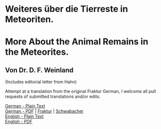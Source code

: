 # Weiteres über die Tierreste in Meteoriten.

# More About the Animal Remains in the Meteorites.

## Von Dr. D. F. Weinland

(Includes editorial letter from Hahn)

Attempt at a translation from the original Fraktur German, I welcome all pull requests of submitted translations and/or edits.

[German - Plain Text](full-text-german.md)  
[German - PDF](https://cdn.solaranamnesis.com/DasAusland/1881/26/1/Weiteres-uber-die-Tierreste-in-Meteoriten.pdf) | [Fraktur](https://cdn.solaranamnesis.com/DasAusland/1881/26/1/das_ausland_1881_26_1_german-frak.pdf) | [Schwabacher](https://cdn.solaranamnesis.com/DasAusland/1881/26/1/das_ausland_1881_26_1_german-swab.pdf)  
[English - Plain Text](full-text-english.md)  
[English - PDF](https://cdn.solaranamnesis.com/DasAusland/1881/26/1/More-About-the-Animal-Remains-in-the-Meteorites.pdf)  
